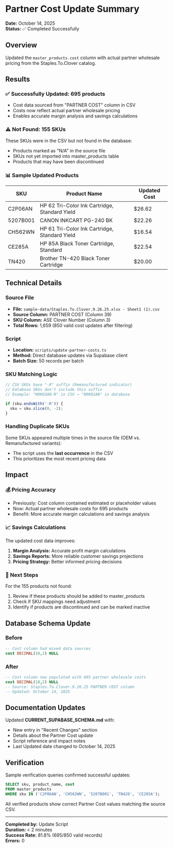 # Partner Cost Update Summary

**Date:** October 14, 2025  
**Status:** ✅ Completed Successfully

## Overview
Updated the `master_products.cost` column with actual partner wholesale pricing from the Staples.To.Clover catalog.

## Results

### ✅ Successfully Updated: 695 products
- Cost data sourced from "PARTNER COST" column in CSV
- Costs now reflect actual partner wholesale pricing
- Enables accurate margin analysis and savings calculations

### ⚠️ Not Found: 155 SKUs
These SKUs were in the CSV but not found in the database:
- Products marked as "N/A" in the source file
- SKUs not yet imported into master_products table
- Products that may have been discontinued

### 📊 Sample Updated Products

| SKU | Product Name | Updated Cost |
|-----|--------------|--------------|
| C2P06AN | HP 62 Tri-Color Ink Cartridge, Standard Yield | $26.62 |
| 5207B001 | CANON INKCART PG-240 BK | $22.26 |
| CH562WN | HP 61 Tri-Color Ink Cartridge, Standard Yield | $16.54 |
| CE285A | HP 85A Black Toner Cartridge, Standard | $22.54 |
| TN420 | Brother TN-420 Black Toner Cartridge | $20.00 |

## Technical Details

### Source File
- **File:** `sample-data/Staples.To.Clover.9.26.25.xlsx - Sheet1 (1).csv`
- **Source Column:** PARTNER COST (Column 39)
- **SKU Column:** ASE Clover Number (Column 3)
- **Total Rows:** 1,659 (850 valid cost updates after filtering)

### Script
- **Location:** `scripts/update-partner-costs.ts`
- **Method:** Direct database updates via Supabase client
- **Batch Size:** 50 records per batch

### SKU Matching Logic
```typescript
// CSV SKUs have "-R" suffix (Remanufactured indicator)
// Database SKUs don't include this suffix
// Example: "N9K02AN-R" in CSV → "N9K02AN" in database

if (sku.endsWith('-R')) {
  sku = sku.slice(0, -2);
}
```

### Handling Duplicate SKUs
Some SKUs appeared multiple times in the source file (OEM vs. Remanufactured variants):
- The script uses the **last occurrence** in the CSV
- This prioritizes the most recent pricing data

## Impact

### 💰 Pricing Accuracy
- Previously: Cost column contained estimated or placeholder values
- Now: Actual partner wholesale costs for 695 products
- Benefit: More accurate margin calculations and savings analysis

### 📈 Savings Calculations
The updated cost data improves:
1. **Margin Analysis:** Accurate profit margin calculations
2. **Savings Reports:** More reliable customer savings projections
3. **Pricing Strategy:** Better informed pricing decisions

### 🔄 Next Steps
For the 155 products not found:
1. Review if these products should be added to master_products
2. Check if SKU mappings need adjustment
3. Identify if products are discontinued and can be marked inactive

## Database Schema Update

### Before
```sql
-- Cost column had mixed data sources
cost DECIMAL(10,2) NULL
```

### After
```sql
-- Cost column now populated with 695 partner wholesale costs
cost DECIMAL(10,2) NULL
-- Source: Staples.To.Clover.9.26.25 PARTNER COST column
-- Updated: October 14, 2025
```

## Documentation Updates

Updated **CURRENT_SUPABASE_SCHEMA.md** with:
- New entry in "Recent Changes" section
- Details about the Partner Cost update
- Script reference and impact notes
- Last Updated date changed to October 14, 2025

## Verification

Sample verification queries confirmed successful updates:
```sql
SELECT sku, product_name, cost 
FROM master_products 
WHERE sku IN ('C2P06AN', 'CH562WN', '5207B001', 'TN420', 'CE285A');
```

All verified products show correct Partner Cost values matching the source CSV.

---

**Completed by:** Update Script  
**Duration:** < 2 minutes  
**Success Rate:** 81.8% (695/850 valid records)  
**Errors:** 0

